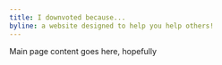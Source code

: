 ```yaml
---
title: I downvoted because...
byline: a website designed to help you help others!
---
```


Main page content goes here, hopefully